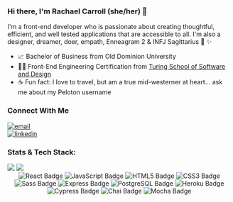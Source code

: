 ### Hi there, I'm Rachael Carroll (she/her) 👋

I'm a front-end developer who is passionate about creating thoughtful, efficient, and well tested applications that are accessible to all. I'm also a designer, dreamer, doer, empath, Enneagram 2 & INFJ Sagittarius 🌝 ✨ 
 
- 📈 Bachelor of Business from Old Dominion University
- 🧑‍💻 Front-End Engineering Certification from [Turing School of Software and Design](https://turing.edu/)
- ☕️ Fun fact: I love to travel, but am a true mid-westerner at heart... ask me about my Peloton username 

### Connect With Me
<section align="left">
  <a href="mailto:rachaelcarroll.m@gmail.com"><img alt="email" src="https://img.shields.io/badge/-Email-f2c236.svg?style=for-the-badge&colorB=0078D4" /></a>
  <br>
  <a href="https://www.linkedin.com/in/rachaelcarroll"><img alt="linkedin"  src="https://img.shields.io/badge/-LinkedIn-black.svg?style=for-the-badge&logo=linkedin&colorB=1C5D99"/></a> 
</section>

### Stats & Tech Stack:
 <img src="https://github-readme-stats.vercel.app/api?username=rachaelcarroll&hide=stars&show_icons=true&theme=cobalt">
 <img src="https://github-readme-stats.vercel.app/api/top-langs/?username=rachaelcarroll&layout=compact&theme=tokyonight">
<br>
 <div align="center">  
  <img src="https://img.shields.io/badge/React-61DAFB?logo=react&logoColor=000&style=flat-square" alt="React Badge">
  <img src="https://img.shields.io/badge/JavaScript-F7DF1E?logo=javascript&logoColor=000&style=flat-square" alt="JavaScript Badge">
  <img src="https://img.shields.io/badge/HTML5-E34F26?logo=html5&logoColor=fff&style=flat-square" alt="HTML5 Badge">
  <img src="https://img.shields.io/badge/CSS3-1572B6?logo=css3&logoColor=fff&style=flat-square" alt="CSS3 Badge">
  <img src="https://img.shields.io/badge/Sass-C69?logo=sass&logoColor=fff&style=flat-square" alt="Sass Badge"> 
  <img src="https://img.shields.io/badge/Express-000?logo=express&logoColor=fff&style=flat-square" alt="Express Badge">
  <img src="https://img.shields.io/badge/PostgreSQL-4169E1?logo=postgresql&logoColor=fff&style=flat-square" alt="PostgreSQL Badge"> 
  <img src="https://img.shields.io/badge/Heroku-430098?logo=heroku&logoColor=fff&style=flat-square" alt="Heroku Badge"> 
  <img src="https://img.shields.io/badge/Cypress-17202C?logo=cypress&logoColor=fff&style=flat-square" alt="Cypress Badge">  
  <img src="https://img.shields.io/badge/Chai-A30701?logo=chai&logoColor=fff&style=flat-square" alt="Chai Badge">
  <img src="https://img.shields.io/badge/Mocha-8D6748?logo=mocha&logoColor=fff&style=flat-square" alt="Mocha Badge"> 
 </div>  
<br>
